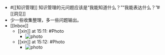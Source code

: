 - #[[知识管理]] 知识管理的元问题应该是“我能知道什么？”“我能表达什么？”#[[洞见]]
- 少一些收集整理，多一些问题输出。
- [[Inbox]]
    - [[xin]] at 15:11: #Photo
        - ![photo](https://firebasestorage.googleapis.com/v0/b/firescript-577a2.appspot.com/o/imgs%2Fapp%2Fxinyiheng%2Fd5OCndLYr?alt=media&token=ca70fa2a-a7ea-453d-beae-649f6bb50a50)
    - [[xin]] at 15:12: #Photo
        - ![photo](https://firebasestorage.googleapis.com/v0/b/firescript-577a2.appspot.com/o/imgs%2Fapp%2Fxinyiheng%2F2QASt4Hg5?alt=media&token=b4ef3961-ab7d-4ed6-be03-df17af557dc0)
